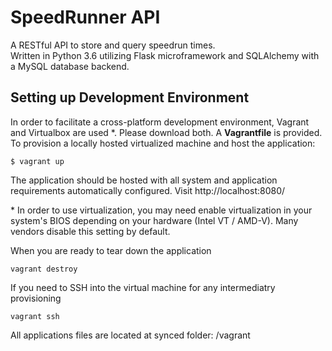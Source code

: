 # SpeedRunner API
A RESTful API to store and query speedrun times.\
Written in Python 3.6 utilizing Flask microframework and SQLAlchemy with a MySQL database backend.

## Setting up Development Environment
In order to facilitate a cross-platform development environment, Vagrant and Virtualbox are used *. Please download both. A **Vagrantfile** is provided. To provision a locally hosted virtualized machine and host the application:
```
$ vagrant up
```
The application should be hosted with all system and application requirements automatically configured. Visit http://localhost:8080/

\* In order to use virtualization, you may need enable virtualization in your system's BIOS depending on your hardware (Intel VT / AMD-V). Many vendors disable this setting by default.

When you are ready to tear down the application
```
vagrant destroy
```
If you need to SSH into the virtual machine for any intermediatry provisioning
```
vagrant ssh
```
All applications files are located at synced folder: /vagrant
